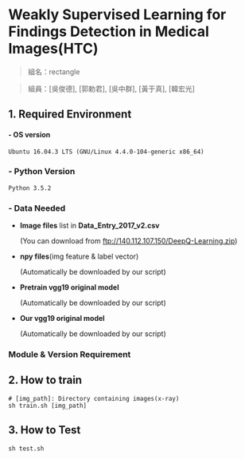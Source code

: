 # Weakly Supervised Learning for Findings Detection in Medical Images(HTC)

> 組名：rectangle

> 組員：[吳俊德], [郭勅君], [吳中群], [黃于真], [韓宏光]

## 1. Required Environment
#### - OS version
```Ubuntu 16.04.3 LTS (GNU/Linux 4.4.0-104-generic x86_64)```

### - Python Version
```Python 3.5.2```

### - Data Needed
- **Image files** list in **Data_Entry_2017_v2.csv**

  (You can download from ftp://140.112.107.150/DeepQ-Learning.zip)
  
- **npy files**(img feature & label vector)

  (Automatically be downloaded by our script)
  
- **Pretrain vgg19 original model**

  (Automatically be downloaded by our script)
  
- **Our vgg19 original model**

  (Automatically be downloaded by our script)

### Module & Version Requirement 

## 2. How to train
```
# [img_path]: Directory containing images(x-ray)
sh train.sh [img_path]
```
## 3. How to Test
```
sh test.sh
```
